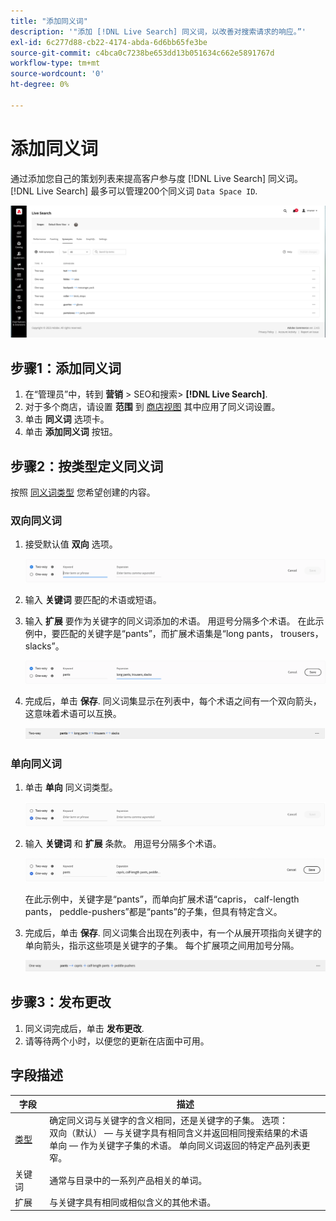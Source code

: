 ```yaml
---
title: "添加同义词"
description: '"添加 [!DNL Live Search] 同义词，以改善对搜索请求的响应。”'
exl-id: 6c277d88-cb22-4174-abda-6d6bb65fe3be
source-git-commit: c4bca0c7238be653dd13b051634c662e5891767d
workflow-type: tm+mt
source-wordcount: '0'
ht-degree: 0%

---
```


# 添加同义词

通过添加您自己的策划列表来提高客户参与度 [!DNL Live Search] 同义词。 [!DNL Live Search] 最多可以管理200个同义词 `Data Space ID`.

![[!DNL Live Search] 同义词](assets/synonym-workspace.png)

## 步骤1：添加同义词

1. 在“管理员”中，转到 **营销** > SEO和搜索> **[!DNL Live Search]**.
1. 对于多个商店，请设置 **范围** 到 [商店视图](https://experienceleague.adobe.com/docs/commerce-admin/start/setup/websites-stores-views.html#scope-settings) 其中应用了同义词设置。
1. 单击 **同义词** 选项卡。
1. 单击 **添加同义词** 按钮。

## 步骤2：按类型定义同义词

按照 [同义词类型](synonyms-type.md) 您希望创建的内容。

### 双向同义词

1. 接受默认值 **双向** 选项。

   ![添加双向同义词](assets/synonym-add-two-way.png)


1. 输入 **关键词** 要匹配的术语或短语。
1. 输入 **扩展** 要作为关键字的同义词添加的术语。 用逗号分隔多个术语。
在此示例中，要匹配的关键字是“pants”，而扩展术语集是“long pants， trousers， slacks”。

   ![双向同义词示例](assets/synonym-add-two-way-example.png)

1. 完成后，单击 **保存**.
同义词集显示在列表中，每个术语之间有一个双向箭头，这意味着术语可以互换。

   ![双向同义词](assets/synonym-two-way.png)

### 单向同义词

1. 单击 **单向** 同义词类型。

   ![添加单向同义词](assets/synonym-add-one-way.png)

1. 输入 **关键词** 和 **扩展** 条款。 用逗号分隔多个术语。

   ![单向同义词示例](assets/synonym-add-one-way-example.png)

   在此示例中，关键字是“pants”，而单向扩展术语“capris， calf-length pants， peddle-pushers”都是“pants”的子集，但具有特定含义。

1. 完成后，单击 **保存**.
同义词集合出现在列表中，有一个从展开项指向关键字的单向箭头，指示这些项是关键字的子集。 每个扩展项之间用加号分隔。

   ![单向同义词](assets/synonym-one-way.png)

## 步骤3：发布更改

1. 同义词完成后，单击 **发布更改**.
1. 请等待两个小时，以便您的更新在店面中可用。

## 字段描述

| 字段 | 描述 |
|--- |--- |
| [类型](synonyms.md) | 确定同义词与关键字的含义相同，还是关键字的子集。 选项：<br />双向（默认） — 与关键字具有相同含义并返回相同搜索结果的术语<br />单向 — 作为关键字子集的术语。 单向同义词返回的特定产品列表更窄。 |
| 关键词 | 通常与目录中的一系列产品相关的单词。 |
| 扩展 | 与关键字具有相同或相似含义的其他术语。 |
